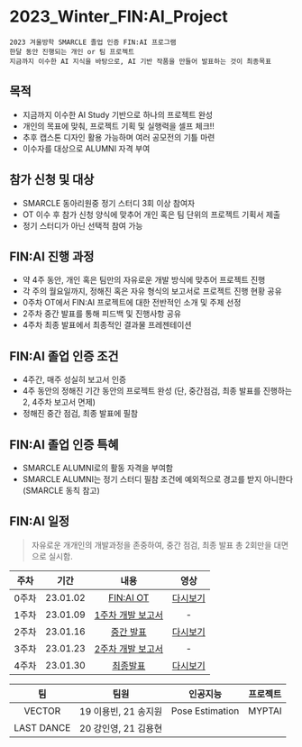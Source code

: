 # 2023_Winter_FIN:AI_Project
~~~
2023 겨울방학 SMARCLE 졸업 인증 FIN:AI 프로그램
한달 동안 진행되는 개인 or 팀 프로젝트
지금까지 이수한 AI 지식을 바탕으로, AI 기반 작품을 만들어 발표하는 것이 최종목표
~~~

## 목적
- 지금까지 이수한 AI Study 기반으로 하나의 프로젝트 완성
- 개인의 목표에 맞춰, 프로젝트 기획 및 실행력을 셀프 체크!!
- 추후 캡스톤 디자인 활용 가능하며 여러 공모전의 기틀 마련
- 이수자를 대상으로 ALUMNI 자격 부여

## 참가 신청 및 대상
- SMARCLE 동아리원중 정기 스터디 3회 이상 참여자
- OT 이수 후 참가 신청 양식에 맞추어 개인 혹은 팀 단위의 프로젝트 기획서 제출
- 정기 스터디가 아닌 선택적 참여 가능

## FIN:AI 진행 과정
- 약 4주 동안, 개인 혹은 팀만의 자유로운 개발 방식에 맞추어 프로젝트 진행
- 각 주의 월요일까지, 정해진 혹은 자유 형식의 보고서로 프로젝트 진행 현황 공유
- 0주차 OT에서 FIN:AI 프로젝트에 대한 전반적인 소개 및 주제 선정
- 2주차 중간 발표를 통해 피드백 및 진행사항 공유
- 4주차 최종 발표에서 최종적인 결과물 프레젠테이션

## FIN:AI 졸업 인증 조건
- 4주간, 매주 성실히 보고서 인증
- 4주 동안의 정해진 기간 동안의 프로젝트 완성 (단, 중간점검, 최종 발표를 진행하는 2, 4주차 보고서 면제)
- 정해진 중간 점검, 최종 발표에 필참


## FIN:AI 졸업 인증 특혜
- SMARCLE ALUMNI로의 활동 자격을 부여함
- SMARCLE ALUMNI는 정기 스터디 필참 조건에 예외적으로 경고를 받지 아니한다 (SMARCLE 동칙 참고)


## FIN:AI 일정

> 자유로운 개개인의 개발과정을 존중하여, 중간 점검, 최종 발표 총 2회만을 대면으로 실시함.

|주차|기간|내용|영상|
|:---:|:---:|:---:|:---:|
0주차|23.01.02|[FIN:AI OT]()|[다시보기]()|
1주차|23.01.09|[1주차 개발 보고서]()|-|
2주차|23.01.16|[중간 발표]()|[다시보기]()|
3주차|23.01.23|[2주차 개발 보고서]()|-|
4주차|23.01.30|[최종발표]()|[다시보기]()|

| 팀 | 팀원 | 인공지능 | 프로젝트 |
|:---:|:---:|:---:|:---:|
| VECTOR | 19 이용빈, 21 송지원 | Pose Estimation | MYPTAI |
| LAST DANCE | 20 강인영, 21 김용현 | 


